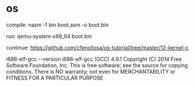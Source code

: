 # os
compile: nasm -f bin boot.asm -o boot.bin

run: qemu-system-x86_64 boot.bin

continue:
https://github.com/cfenollosa/os-tutorial/tree/master/12-kernel-c


i686-elf-gcc --version
i686-elf-gcc (GCC) 4.9.1
Copyright (C) 2014 Free Software Foundation, Inc.
This is free software; see the source for copying conditions.  There is NO
warranty; not even for MERCHANTABILITY or FITNESS FOR A PARTICULAR PURPOSE